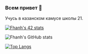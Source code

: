 ### Всем привет 👋
Учусь в казанском камусе школы 21.

[![Fhanh's 42 stats](https://badge42.herokuapp.com/api/stats/fhanh?privacyEmail=true)](https://github.com/JaeSeoKim/badge42)

![Fhanh's GitHub stats](https://github-readme-stats.vercel.app/api?username=Fhanh&show_icons=true&title_color=ffffff&icon_color=444444&text_color=65f8cd&bg_color=64fbe3,3febcf,2cd5ba,1ab89f,0ba58c)

[![Top Langs](https://github-readme-stats.vercel.app/api/top-langs/?username=Fhanh&layout=compact&&title_color=ffffff&icon_color=444444&text_color=01a474&bg_color=64fbe3,3febcf,2cd5ba,1ab89f,0ba58c)](https://github.com/anuraghazra/github-readme-stats)

